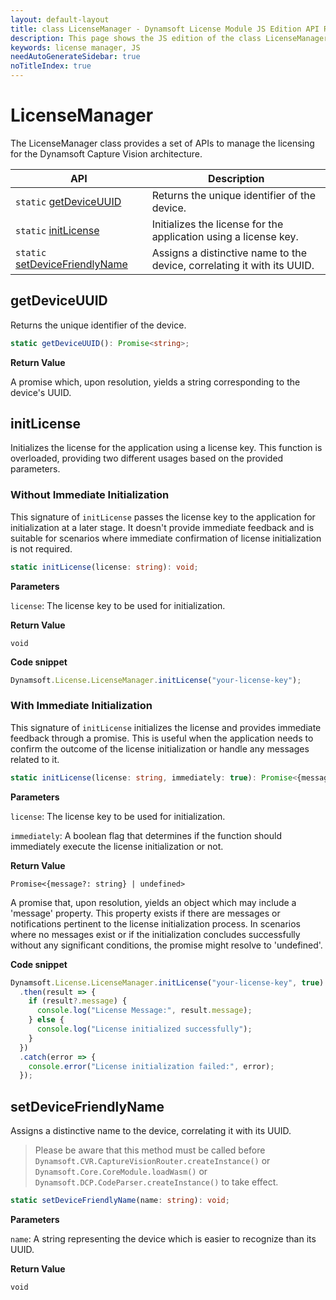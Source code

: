 ```yaml
---
layout: default-layout
title: class LicenseManager - Dynamsoft License Module JS Edition API Reference
description: This page shows the JS edition of the class LicenseManager in Dynamsoft License Module.
keywords: license manager, JS
needAutoGenerateSidebar: true
noTitleIndex: true
---
```

<!--v3.0.20--Updated on 11/23/2023-->

# LicenseManager

The LicenseManager class provides a set of APIs to manage the licensing for the Dynamsoft Capture Vision architecture.

| API                                                      | Description                                                             |
| -------------------------------------------------------- | ----------------------------------------------------------------------- |
| `static` [getDeviceUUID](#getdeviceuuid)                 | Returns the unique identifier of the device.                            |
| `static` [initLicense](#initlicense)                     | Initializes the license for the application using a license key.        |
| `static` [setDeviceFriendlyName](#setdevicefriendlyname) | Assigns a distinctive name to the device, correlating it with its UUID. |

## getDeviceUUID

Returns the unique identifier of the device.

```typescript
static getDeviceUUID(): Promise<string>;
```

**Return Value**

A promise which, upon resolution, yields a string corresponding to the device's UUID.

## initLicense

Initializes the license for the application using a license key. This function is overloaded, providing two different usages based on the provided parameters.

### Without Immediate Initialization

This signature of `initLicense` passes the license key to the application for initialization at a later stage. It doesn't provide immediate feedback and is suitable for scenarios where immediate confirmation of license initialization is not required.

```typescript
static initLicense(license: string): void;
```

**Parameters**

`license`: The license key to be used for initialization.

**Return Value**

`void`

**Code snippet**

```javascript
Dynamsoft.License.LicenseManager.initLicense("your-license-key");
```

### With Immediate Initialization

This signature of `initLicense` initializes the license and provides immediate feedback through a promise. This is useful when the application needs to confirm the outcome of the license initialization or handle any messages related to it.

```typescript
static initLicense(license: string, immediately: true): Promise<{message?: string} | undefined>;
```

**Parameters**

`license`: The license key to be used for initialization.

`immediately`: A boolean flag that determines if the function should immediately execute the license initialization or not.

**Return Value**

`Promise<{message?: string} | undefined>`

A promise that, upon resolution, yields an object which may include a 'message' property. This property exists if there are messages or notifications pertinent to the license initialization process. In scenarios where no messages exist or if the initialization concludes successfully without any significant conditions, the promise might resolve to 'undefined'.

**Code snippet**

```javascript
Dynamsoft.License.LicenseManager.initLicense("your-license-key", true)
  .then(result => {
    if (result?.message) {
      console.log("License Message:", result.message);
    } else {
      console.log("License initialized successfully");
    }
  })
  .catch(error => {
    console.error("License initialization failed:", error);
  });
```

## setDeviceFriendlyName

Assigns a distinctive name to the device, correlating it with its UUID.

> Please be aware that this method must be called before `Dynamsoft.CVR.CaptureVisionRouter.createInstance()` or `Dynamsoft.Core.CoreModule.loadWasm()` or `Dynamsoft.DCP.CodeParser.createInstance()` to take effect.

```typescript
static setDeviceFriendlyName(name: string): void;
```

**Parameters**

`name`: A string representing the device which is easier to recognize than its UUID. 

**Return Value**

`void`
